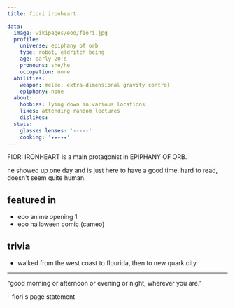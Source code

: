 ```yaml
---
title: fiori ironheart

data:
  image: wikipages/eoo/fiori.jpg
  profile:
    universe: epiphany of orb
    type: robot, eldritch being
    age: early 20's
    pronouns: she/he
    occupation: none
  abilities:
    weapon: melee, extra-dimensional gravity control
    epiphany: none
  about:
    hobbies: lying down in various locations
    likes: attending random lectures
    dislikes:
  stats:
    glasses lenses: '-----'
    cooking: '✦✦✦✦✦'
---
```


FIORI IRONHEART is a main protagonist in EPIPHANY OF ORB.

he showed up one day and is just here to have a good time. hard to read, doesn't seem quite human.

## featured in

- eoo anime opening 1
- eoo halloween comic (cameo)

## trivia

- walked from the west coast to flourida, then to new quark city

---

"good morning or afternoon or evening or night, wherever you are."

\- fiori's page statement

